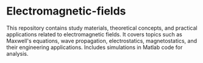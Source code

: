 # Electromagnetic-fields
This repository contains study materials, theoretical concepts, and practical applications related to electromagnetic fields. It covers topics such as Maxwell's equations, wave propagation, electrostatics, magnetostatics, and their engineering applications. Includes simulations in Matlab code for analysis.
